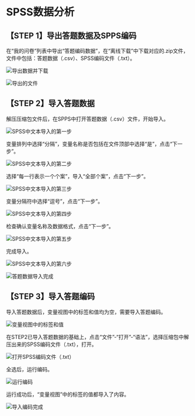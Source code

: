 # SPSS数据分析

## 【STEP 1】导出答题数据及SPPS编码

在“我的问卷”列表中导出“答题编码数据”，在“离线下载”中下载对应的.zip文件，文件中包括：答题数据（.csv）、SPSS编码文件（.txt）。

![&#x5BFC;&#x51FA;&#x6570;&#x636E;&#x5E76;&#x4E0B;&#x8F7D;](../.gitbook/assets/image%20%28157%29.png)

![&#x5BFC;&#x51FA;&#x7684;&#x6587;&#x4EF6;](../.gitbook/assets/image%20%28123%29.png)

## 【STEP 2】导入答题数据

解压压缩包文件后，在SPPS中打开答题数据（.csv）文件，开始导入。

![SPSS&#x4E2D;&#x6587;&#x672C;&#x5BFC;&#x5165;&#x7684;&#x7B2C;&#x4E00;&#x6B65;](../.gitbook/assets/image%20%28252%29.png)

变量排列中选择“分隔”，变量名称是否包括在文件顶部中选择“是”，点击“下一步”。

![SPSS&#x4E2D;&#x6587;&#x672C;&#x5BFC;&#x5165;&#x7684;&#x7B2C;&#x4E8C;&#x6B65;](../.gitbook/assets/image%20%28243%29.png)

选择“每一行表示一个个案”，导入“全部个案”，点击“下一步”。

![SPSS&#x4E2D;&#x6587;&#x672C;&#x5BFC;&#x5165;&#x7684;&#x7B2C;&#x4E09;&#x6B65;](../.gitbook/assets/image%20%2882%29.png)

变量分隔符中选择“逗号”，点击“下一步”。

![SPSS&#x4E2D;&#x6587;&#x672C;&#x5BFC;&#x5165;&#x7684;&#x7B2C;&#x56DB;&#x6B65;](../.gitbook/assets/image%20%28102%29.png)

检查确认变量名称及数据格式，点击“下一步”。

![SPSS&#x4E2D;&#x6587;&#x672C;&#x5BFC;&#x5165;&#x7684;&#x7B2C;&#x4E94;&#x6B65;](../.gitbook/assets/image%20%2856%29.png)

完成导入。

![SPSS&#x4E2D;&#x6587;&#x672C;&#x5BFC;&#x5165;&#x7684;&#x7B2C;&#x516D;&#x6B65;](../.gitbook/assets/image%20%28220%29.png)

![&#x7B54;&#x9898;&#x6570;&#x636E;&#x5BFC;&#x5165;&#x5B8C;&#x6210;](../.gitbook/assets/image%20%2858%29.png)

## 【STEP 3】导入答题编码

导入答题数据后，变量视图中的标签和值均为空，需要导入答题编码。

![&#x53D8;&#x91CF;&#x89C6;&#x56FE;&#x4E2D;&#x7684;&#x6807;&#x7B7E;&#x548C;&#x503C;](../.gitbook/assets/image%20%2812%29.png)

在STEP2已导入答题数据的基础上，点击“文件”-“打开”-“语法”，选择压缩包中解压出来的SPSS编码文件（.txt），打开。

![&#x6253;&#x5F00;SPSS&#x7F16;&#x7801;&#x6587;&#x4EF6;&#xFF08;.txt&#xFF09;](../.gitbook/assets/image%20%28172%29.png)

全选后，运行编码。

![&#x8FD0;&#x884C;&#x7F16;&#x7801;](../.gitbook/assets/image%20%2866%29.png)

运行成功后，“变量视图”中的标签的值都导入了内容。

![&#x5BFC;&#x5165;&#x7F16;&#x7801;&#x5B8C;&#x6210;](../.gitbook/assets/image%20%28200%29.png)


